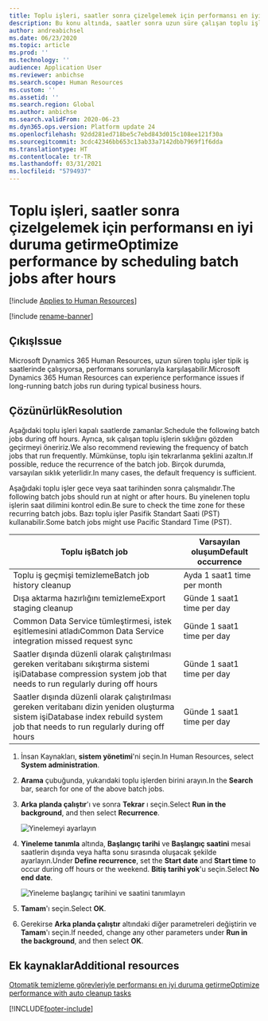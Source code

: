 ```yaml
---
title: Toplu işleri, saatler sonra çizelgelemek için performansı en iyi duruma getirme
description: Bu konu altında, saatler sonra uzun süre çalışan toplu işler planlayarak Microsoft Dynamics 365 Human Resources ile ilgili bazı performans sorunlarının nasıl çözüleceğini açıklamaktadır.
author: andreabichsel
ms.date: 06/23/2020
ms.topic: article
ms.prod: ''
ms.technology: ''
audience: Application User
ms.reviewer: anbichse
ms.search.scope: Human Resources
ms.custom: ''
ms.assetid: ''
ms.search.region: Global
ms.author: anbichse
ms.search.validFrom: 2020-06-23
ms.dyn365.ops.version: Platform update 24
ms.openlocfilehash: 92dd281ed718be5c7ebd843d015c108ee121f30a
ms.sourcegitcommit: 3cdc42346bb653c13ab33a7142dbb7969f1f6dda
ms.translationtype: HT
ms.contentlocale: tr-TR
ms.lasthandoff: 03/31/2021
ms.locfileid: "5794937"
---
```

# <a name="optimize-performance-by-scheduling-batch-jobs-after-hours"></a><span data-ttu-id="6bb12-103">Toplu işleri, saatler sonra çizelgelemek için performansı en iyi duruma getirme</span><span class="sxs-lookup"><span data-stu-id="6bb12-103">Optimize performance by scheduling batch jobs after hours</span></span>

[!include [Applies to Human Resources](../includes/applies-to-hr.md)]

[!include [rename-banner](~/includes/cc-data-platform-banner.md)]

## <a name="issue"></a><span data-ttu-id="6bb12-104">Çıkış</span><span class="sxs-lookup"><span data-stu-id="6bb12-104">Issue</span></span>

<span data-ttu-id="6bb12-105">Microsoft Dynamics 365 Human Resources, uzun süren toplu işler tipik iş saatlerinde çalışıyorsa, performans sorunlarıyla karşılaşabilir.</span><span class="sxs-lookup"><span data-stu-id="6bb12-105">Microsoft Dynamics 365 Human Resources can experience performance issues if long-running batch jobs run during typical business hours.</span></span>

## <a name="resolution"></a><span data-ttu-id="6bb12-106">Çözünürlük</span><span class="sxs-lookup"><span data-stu-id="6bb12-106">Resolution</span></span>

<span data-ttu-id="6bb12-107">Aşağıdaki toplu işleri kapalı saatlerde zamanlar.</span><span class="sxs-lookup"><span data-stu-id="6bb12-107">Schedule the following batch jobs during off hours.</span></span> <span data-ttu-id="6bb12-108">Ayrıca, sık çalışan toplu işlerin sıklığını gözden geçirmeyi öneririz.</span><span class="sxs-lookup"><span data-stu-id="6bb12-108">We also recommend reviewing the frequency of batch jobs that run frequently.</span></span> <span data-ttu-id="6bb12-109">Mümkünse, toplu işin tekrarlanma şeklini azaltın.</span><span class="sxs-lookup"><span data-stu-id="6bb12-109">If possible, reduce the recurrence of the batch job.</span></span> <span data-ttu-id="6bb12-110">Birçok durumda, varsayılan sıklık yeterlidir.</span><span class="sxs-lookup"><span data-stu-id="6bb12-110">In many cases, the default frequency is sufficient.</span></span>

<span data-ttu-id="6bb12-111">Aşağıdaki toplu işler gece veya saat tarihinden sonra çalışmalıdır.</span><span class="sxs-lookup"><span data-stu-id="6bb12-111">The following batch jobs should run at night or after hours.</span></span> <span data-ttu-id="6bb12-112">Bu yinelenen toplu işlerin saat dilimini kontrol edin.</span><span class="sxs-lookup"><span data-stu-id="6bb12-112">Be sure to check the time zone for these recurring batch jobs.</span></span> <span data-ttu-id="6bb12-113">Bazı toplu işler Pasifik Standart Saati (PST) kullanabilir.</span><span class="sxs-lookup"><span data-stu-id="6bb12-113">Some batch jobs might use Pacific Standard Time (PST).</span></span>

| <span data-ttu-id="6bb12-114">Toplu iş</span><span class="sxs-lookup"><span data-stu-id="6bb12-114">Batch job</span></span> | <span data-ttu-id="6bb12-115">Varsayılan oluşum</span><span class="sxs-lookup"><span data-stu-id="6bb12-115">Default occurrence</span></span> |
| --- | --- |
| <span data-ttu-id="6bb12-116">Toplu iş geçmişi temizleme</span><span class="sxs-lookup"><span data-stu-id="6bb12-116">Batch job history cleanup</span></span> | <span data-ttu-id="6bb12-117">Ayda 1 saat</span><span class="sxs-lookup"><span data-stu-id="6bb12-117">1 time per month</span></span> |
| <span data-ttu-id="6bb12-118">Dışa aktarma hazırlığını temizleme</span><span class="sxs-lookup"><span data-stu-id="6bb12-118">Export staging cleanup</span></span> | <span data-ttu-id="6bb12-119">Günde 1 saat</span><span class="sxs-lookup"><span data-stu-id="6bb12-119">1 time per day</span></span> |
| <span data-ttu-id="6bb12-120">Common Data Service tümleştirmesi, istek eşitlemesini atladı</span><span class="sxs-lookup"><span data-stu-id="6bb12-120">Common Data Service integration missed request sync</span></span> | <span data-ttu-id="6bb12-121">Günde 1 saat</span><span class="sxs-lookup"><span data-stu-id="6bb12-121">1 time per day</span></span> |
| <span data-ttu-id="6bb12-122">Saatler dışında düzenli olarak çalıştırılması gereken veritabanı sıkıştırma sistemi işi</span><span class="sxs-lookup"><span data-stu-id="6bb12-122">Database compression system job that needs to run regularly during off hours</span></span> | <span data-ttu-id="6bb12-123">Günde 1 saat</span><span class="sxs-lookup"><span data-stu-id="6bb12-123">1 time per day</span></span> |
| <span data-ttu-id="6bb12-124">Saatler dışında düzenli olarak çalıştırılması gereken veritabanı dizin yeniden oluşturma sistem işi</span><span class="sxs-lookup"><span data-stu-id="6bb12-124">Database index rebuild system job that needs to run regularly during off hours</span></span> | <span data-ttu-id="6bb12-125">Günde 1 saat</span><span class="sxs-lookup"><span data-stu-id="6bb12-125">1 time per day</span></span> |

1. <span data-ttu-id="6bb12-126">İnsan Kaynakları, **sistem yönetimi**'ni seçin.</span><span class="sxs-lookup"><span data-stu-id="6bb12-126">In Human Resources, select **System administration**.</span></span>

2. <span data-ttu-id="6bb12-127">**Arama** çubuğunda, yukarıdaki toplu işlerden birini arayın.</span><span class="sxs-lookup"><span data-stu-id="6bb12-127">In the **Search** bar, search for one of the above batch jobs.</span></span>

3. <span data-ttu-id="6bb12-128">**Arka planda çalıştır**'ı ve sonra **Tekrar** ı seçin.</span><span class="sxs-lookup"><span data-stu-id="6bb12-128">Select **Run in the background**, and then select **Recurrence**.</span></span>

   ![Yinelemeyi ayarlayın](media/talent-batch-history-cleanup-recurrence.png)

4. <span data-ttu-id="6bb12-130">**Yineleme tanımla** altında, **Başlangıç tarihi** ve **Başlangıç saatini** mesai saatlerin dışında veya hafta sonu sırasında oluşacak şekilde ayarlayın.</span><span class="sxs-lookup"><span data-stu-id="6bb12-130">Under **Define recurrence**, set the **Start date** and **Start time** to occur during off hours or the weekend.</span></span> <span data-ttu-id="6bb12-131">**Bitiş tarihi yok**'u seçin.</span><span class="sxs-lookup"><span data-stu-id="6bb12-131">Select **No end date**.</span></span> 

   ![Yineleme başlangıç tarihini ve saatini tanımlayın](media/talent-batch-history-cleanup-define-recurrence.png)

5. <span data-ttu-id="6bb12-133">**Tamam**'ı seçin.</span><span class="sxs-lookup"><span data-stu-id="6bb12-133">Select **OK**.</span></span>

6. <span data-ttu-id="6bb12-134">Gerekirse **Arka planda çalıştır** altındaki diğer parametreleri değiştirin ve **Tamam**'ı seçin.</span><span class="sxs-lookup"><span data-stu-id="6bb12-134">If needed, change any other parameters under **Run in the background**, and then select **OK**.</span></span>

## <a name="additional-resources"></a><span data-ttu-id="6bb12-135">Ek kaynaklar</span><span class="sxs-lookup"><span data-stu-id="6bb12-135">Additional resources</span></span>

[<span data-ttu-id="6bb12-136">Otomatik temizleme görevleriyle performansı en iyi duruma getirme</span><span class="sxs-lookup"><span data-stu-id="6bb12-136">Optimize performance with auto cleanup tasks</span></span>](hr-admin-troubleshooting-batch-history.md)


[!INCLUDE[footer-include](../includes/footer-banner.md)]